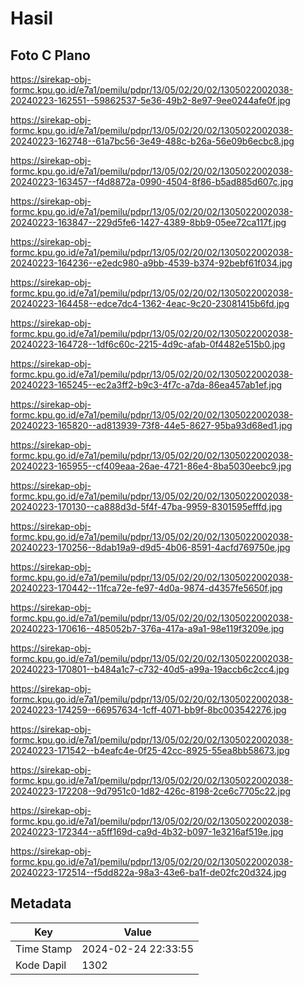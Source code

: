 # Hasil

## Foto C Plano

https://sirekap-obj-formc.kpu.go.id/e7a1/pemilu/pdpr/13/05/02/20/02/1305022002038-20240223-162551--59862537-5e36-49b2-8e97-9ee0244afe0f.jpg

https://sirekap-obj-formc.kpu.go.id/e7a1/pemilu/pdpr/13/05/02/20/02/1305022002038-20240223-162748--61a7bc56-3e49-488c-b26a-56e09b6ecbc8.jpg

https://sirekap-obj-formc.kpu.go.id/e7a1/pemilu/pdpr/13/05/02/20/02/1305022002038-20240223-163457--f4d8872a-0990-4504-8f86-b5ad885d607c.jpg

https://sirekap-obj-formc.kpu.go.id/e7a1/pemilu/pdpr/13/05/02/20/02/1305022002038-20240223-163847--229d5fe6-1427-4389-8bb9-05ee72ca117f.jpg

https://sirekap-obj-formc.kpu.go.id/e7a1/pemilu/pdpr/13/05/02/20/02/1305022002038-20240223-164236--e2edc980-a9bb-4539-b374-92bebf61f034.jpg

https://sirekap-obj-formc.kpu.go.id/e7a1/pemilu/pdpr/13/05/02/20/02/1305022002038-20240223-164458--edce7dc4-1362-4eac-9c20-23081415b6fd.jpg

https://sirekap-obj-formc.kpu.go.id/e7a1/pemilu/pdpr/13/05/02/20/02/1305022002038-20240223-164728--1df6c60c-2215-4d9c-afab-0f4482e515b0.jpg

https://sirekap-obj-formc.kpu.go.id/e7a1/pemilu/pdpr/13/05/02/20/02/1305022002038-20240223-165245--ec2a3ff2-b9c3-4f7c-a7da-86ea457ab1ef.jpg

https://sirekap-obj-formc.kpu.go.id/e7a1/pemilu/pdpr/13/05/02/20/02/1305022002038-20240223-165820--ad813939-73f8-44e5-8627-95ba93d68ed1.jpg

https://sirekap-obj-formc.kpu.go.id/e7a1/pemilu/pdpr/13/05/02/20/02/1305022002038-20240223-165955--cf409eaa-26ae-4721-86e4-8ba5030eebc9.jpg

https://sirekap-obj-formc.kpu.go.id/e7a1/pemilu/pdpr/13/05/02/20/02/1305022002038-20240223-170130--ca888d3d-5f4f-47ba-9959-8301595efffd.jpg

https://sirekap-obj-formc.kpu.go.id/e7a1/pemilu/pdpr/13/05/02/20/02/1305022002038-20240223-170256--8dab19a9-d9d5-4b06-8591-4acfd769750e.jpg

https://sirekap-obj-formc.kpu.go.id/e7a1/pemilu/pdpr/13/05/02/20/02/1305022002038-20240223-170442--11fca72e-fe97-4d0a-9874-d4357fe5650f.jpg

https://sirekap-obj-formc.kpu.go.id/e7a1/pemilu/pdpr/13/05/02/20/02/1305022002038-20240223-170616--485052b7-376a-417a-a9a1-98e119f3209e.jpg

https://sirekap-obj-formc.kpu.go.id/e7a1/pemilu/pdpr/13/05/02/20/02/1305022002038-20240223-170801--b484a1c7-c732-40d5-a99a-19accb6c2cc4.jpg

https://sirekap-obj-formc.kpu.go.id/e7a1/pemilu/pdpr/13/05/02/20/02/1305022002038-20240223-174259--66957634-1cff-4071-bb9f-8bc003542276.jpg

https://sirekap-obj-formc.kpu.go.id/e7a1/pemilu/pdpr/13/05/02/20/02/1305022002038-20240223-171542--b4eafc4e-0f25-42cc-8925-55ea8bb58673.jpg

https://sirekap-obj-formc.kpu.go.id/e7a1/pemilu/pdpr/13/05/02/20/02/1305022002038-20240223-172208--9d7951c0-1d82-426c-8198-2ce6c7705c22.jpg

https://sirekap-obj-formc.kpu.go.id/e7a1/pemilu/pdpr/13/05/02/20/02/1305022002038-20240223-172344--a5ff169d-ca9d-4b32-b097-1e3216af519e.jpg

https://sirekap-obj-formc.kpu.go.id/e7a1/pemilu/pdpr/13/05/02/20/02/1305022002038-20240223-172514--f5dd822a-98a3-43e6-ba1f-de02fc20d324.jpg


## Metadata

| Key        | Value               |
| ---------- | ------------------- |
| Time Stamp | 2024-02-24 22:33:55 |
| Kode Dapil | 1302                |



